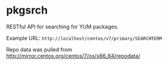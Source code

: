 # pkgsrch

RESTful API for searching for YUM packages.

Example URL: `http://localhost/centos/v7/primary/SEARCHTERM`

Repo data was pulled from http://mirror.centos.org/centos/7/os/x86_64/repodata/
